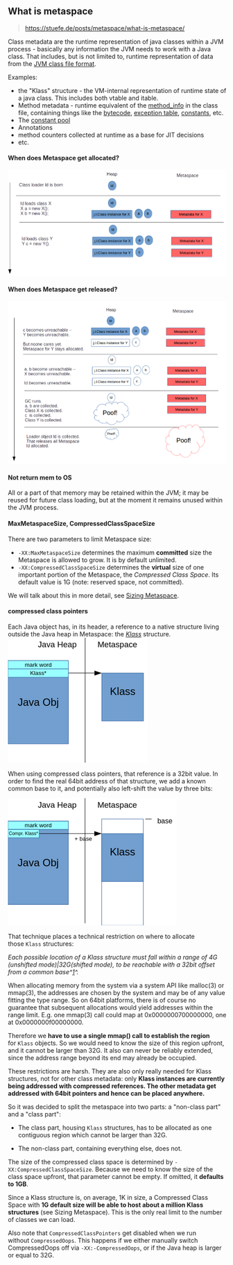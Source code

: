
## What is metaspace

> https://stuefe.de/posts/metaspace/what-is-metaspace/

Class metadata are the runtime representation of java classes within a JVM process - basically any information the JVM needs to work with a Java class. That includes, but is not limited to, runtime representation of data from the [JVM class file format](https://docs.oracle.com/javase/specs/jvms/se8/html/jvms-4.html).

Examples:

-   the "Klass" structure - the VM-internal representation of runtime state of a java class. This includes both vtable and itable.
-   Method metadata - runtime equivalent of the [method_info](https://docs.oracle.com/javase/specs/jvms/se8/html/jvms-4.html#jvms-4.6) in the class file, containing things like the [bytecode](https://docs.oracle.com/javase/specs/jvms/se8/html/jvms-4.html#jvms-4.7.3), [exception table](https://docs.oracle.com/javase/specs/jvms/se8/html/jvms-4.html#jvms-4.7.5), [constants](https://docs.oracle.com/javase/specs/jvms/se8/html/jvms-4.html#jvms-4.7.2), etc.
-   The [constant pool](https://docs.oracle.com/javase/specs/jvms/se8/html/jvms-4.html#jvms-4.4)
-   Annotations
-   method counters collected at runtime as a base for JIT decisions
-   etc.

#### When does Metaspace get allocated?

![](metaspace.assets/metaspace-alloc.png)


#### When does Metaspace get released?
![](metaspace.assets/metaspace-release.png)


#### Not return mem to OS

All or a part of that memory may be retained within the JVM; it may be reused for future class loading, but at the moment it remains unused within the JVM process.


#### MaxMetaspaceSize, CompressedClassSpaceSize

There are two parameters to limit Metaspace size:

-   `-XX:MaxMetaspaceSize` determines the maximum **committed** size the Metaspace is allowed to grow. It is by default unlimited.
-   `-XX:CompressedClassSpaceSize` determines the **virtual** size of one important portion of the Metaspace, the *Compressed Class Space*. Its default value is 1G (note: reserved space, not committed).

We will talk about this in more detail, see [Sizing Metaspace](https://stuefe.de/posts/metaspace/sizing-metaspace).



#### compressed class pointers
Each Java object has, in its header, a reference to a native structure living outside the Java heap in Metaspace: the [*Klass*](http://hg.openjdk.java.net/jdk/jdk11/file/1ddf9a99e4ad/src/hotspot/share/oops/klass.hpp#l78) structure.
![](metaspace.assets/obj-header.png)

When using compressed class pointers, that reference is a 32bit value. In order to find the real 64bit address of that structure, we add a known common base to it, and potentially also left-shift the value by three bits:

![](metaspace.assets/2021-09-22-12-54-41.png)

That technique places a technical restriction on where to allocate those `Klass` structures:

*Each possible location of a Klass structure must fall within a range of 4G (unshifted mode)|32G(shifted mode), to be reachable with a 32bit offset from a common base^[1](https://stuefe.de/posts/metaspace/what-is-compressed-class-space/#fn:1)^.*

When allocating memory from the system via a system API like malloc(3) or mmap(3), the addresses are chosen by the system and may be of any value fitting the type range. So on 64bit platforms, there is of course no guarantee that subsequent allocations would yield addresses within the range limit. E.g. one mmap(3) call could map at 0x0000000700000000, one at 0x0000000f00000000.

Therefore we **have to use a single mmap() call to establish the region** for `Klass` objects. So we would need to know the size of this region upfront, and it cannot be larger than 32G. It also can never be reliably extended, since the address range beyond its end may already be occupied.

These restrictions are harsh. They are also only really needed for Klass structures, not for other class metadata: only **Klass instances are currently being addressed with compressed references. The other metadata get addressed with 64bit pointers and hence can be placed anywhere.**

So it was decided to split the metaspace into two parts: a "non-class part" and a "class part":

-   The class part, housing `Klass` structures, has to be allocated as one contiguous region which cannot be larger than 32G.

-   The non-class part, containing everything else, does not.


The size of the compressed class space is determined by `-XX:CompressedClassSpaceSize`. Because we need to know the size of the class space upfront, that parameter cannot be empty. If omitted, it **defaults to 1GB**.

Since a Klass structure is, on average, 1K in size, a Compressed Class Space with **1G default size will be able to host about a million Klass structures** (see Sizing Metaspace). This is the only real limit to the number of classes we can load.

Also note that `CompressedClassPointers` get disabled when we run without `CompressedOops`. This happens if we either manually switch CompressedOops off via `-XX:-CompressedOops`, or if the Java heap is larger or equal to 32G.

